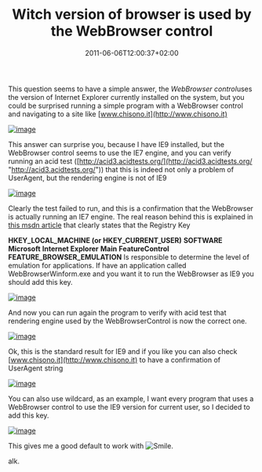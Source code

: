 ﻿---
title: "Witch version of browser is used by the WebBrowser control"
description: ""
date: 2011-06-06T12:00:37+02:00
draft: false
tags: [WPF]
categories: [WPF]
---
This question seems to have a simple answer, the *WebBrowser control*uses the version of Internet Explorer currently installed on the system, but you could be surprised running a simple program with a WebBrowser control and navigating to a site like [www.chisono.it](http://www.chisono.it)

[![image](http://www.codewrecks.com/blog/wp-content/uploads/2011/06/image_thumb6.png "image")](http://www.codewrecks.com/blog/wp-content/uploads/2011/06/image6.png)

This answer can surprise you, because I have IE9 installed, but the WebBrowser control seems to use the IE7 engine, and you can verify running an acid test ([http://acid3.acidtests.org/](http://acid3.acidtests.org/ "http://acid3.acidtests.org/")) that this is indeed not only a problem of UserAgent, but the rendering engine is not of IE9

[![image](http://www.codewrecks.com/blog/wp-content/uploads/2011/06/image_thumb1.png "image")](http://www.codewrecks.com/blog/wp-content/uploads/2011/06/image1.png)

Clearly the test failed to run, and this is a confirmation that the WebBrowser is actually running an IE7 engine. The real reason behind this is explained in [this msdn article](http://msdn.microsoft.com/en-us/library/ee330730.aspx) that clearly states that the Registry Key

 **HKEY\_LOCAL\_MACHINE (or HKEY\_CURRENT\_USER)**  **SOFTWARE**  **Microsoft**  **Internet Explorer**  **Main**  **FeatureControl**  **FEATURE\_BROWSER\_EMULATION** Is responsible to determine the level of emulation for applications. If have an application called WebBrowserWinform.exe and you want it to run the WebBrowser as IE9 you should add this key.

[![image](http://www.codewrecks.com/blog/wp-content/uploads/2011/06/image_thumb2.png "image")](http://www.codewrecks.com/blog/wp-content/uploads/2011/06/image2.png)

And now you can run again the program to verify with acid test that rendering engine used by the WebBrowserControl is now the correct one.

[![image](http://www.codewrecks.com/blog/wp-content/uploads/2011/06/image_thumb3.png "image")](http://www.codewrecks.com/blog/wp-content/uploads/2011/06/image3.png)

Ok, this is the standard result for IE9 and if you like you can also check [www.chisono.it](http://www.chisono.it) to have a confirmation of UserAgent string

[![image](http://www.codewrecks.com/blog/wp-content/uploads/2011/06/image_thumb4.png "image")](http://www.codewrecks.com/blog/wp-content/uploads/2011/06/image4.png)

You can also use wildcard, as an example, I want every program that uses a WebBrowser control to use the IE9 version for current user, so I decided to add this key.

[![image](http://www.codewrecks.com/blog/wp-content/uploads/2011/06/image_thumb5.png "image")](http://www.codewrecks.com/blog/wp-content/uploads/2011/06/image5.png)

This gives me a good default to work with ![Smile](http://www.codewrecks.com/blog/wp-content/uploads/2011/06/wlEmoticon-smile.png).

alk.
